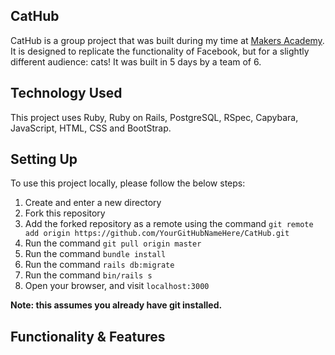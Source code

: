 ## CatHub

CatHub is a group project that was built during my time at [Makers Academy](http://www.makersacademy.com/career-support/). It is designed to replicate the functionality of Facebook, but for a slightly different audience: cats! It was built in 5 days by a team of 6.

## Technology Used

This project uses Ruby, Ruby on Rails, PostgreSQL, RSpec, Capybara, JavaScript, HTML, CSS and BootStrap.

## Setting Up

To use this project locally, please follow the below steps:

1. Create and enter a new directory
2. Fork this repository
3. Add the forked repository as a remote using the command `git remote add origin https://github.com/YourGitHubNameHere/CatHub.git`
4. Run the command `git pull origin master`
5. Run the command `bundle install`
6. Run the command `rails db:migrate`
7. Run the command `bin/rails s`
8. Open your browser, and visit `localhost:3000`

**Note: this assumes you already have git installed.**

## Functionality & Features
